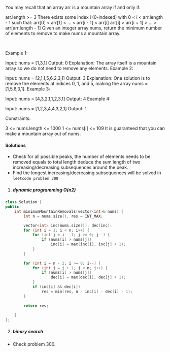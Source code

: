 You may recall that an array arr is a mountain array if and only if:

arr.length >= 3
There exists some index i (0-indexed) with 0 < i < arr.length - 1 such that:
arr[0] < arr[1] < ... < arr[i - 1] < arr[i]
arr[i] > arr[i + 1] > ... > arr[arr.length - 1]
Given an integer array nums​​​, return the minimum number of elements to remove to make nums​​​ a mountain array.

 

Example 1:

Input: nums = [1,3,1]
Output: 0
Explanation: The array itself is a mountain array so we do not need to remove any elements.
Example 2:

Input: nums = [2,1,1,5,6,2,3,1]
Output: 3
Explanation: One solution is to remove the elements at indices 0, 1, and 5, making the array nums = [1,5,6,3,1].
Example 3:

Input: nums = [4,3,2,1,1,2,3,1]
Output: 4
Example 4:

Input: nums = [1,2,3,4,4,3,2,1]
Output: 1
 

Constraints:

3 <= nums.length <= 1000
1 <= nums[i] <= 109
It is guaranteed that you can make a mountain array out of nums.


#### Solutions

- Check for all possible peaks, the number of elements needs to be removed equals to total length deduce the sum length of two increasing/decreasing subsequences around the peak.
- Find the longest increasing/decreasing subsequences will be solved in `leetcode problem 300`

1. ##### dynamic programming O(n2)

```c++
class Solution {
public:
    int minimumMountainRemovals(vector<int>& nums) {
        int n = nums.size(), res = INT_MAX;

        vector<int> inc(nums.size()), dec(inc);
        for (int i = 1; i < n; i++) {
            for (int j = i - 1; j >= 0; j--) {
                if (nums[i] > nums[j])
                    inc[i] = max(inc[i], inc[j] + 1);
            }
        }
        
        for (int i = n - 2; i >= 0; i--) {
            for (int j = i + 1; j < n; j++) {
                if (nums[i] > nums[j])
                    dec[i] = max(dec[i], dec[j] + 1);
            }
            if (inc[i] && dec[i])
                res = min(res, n - inc[i] - dec[i] - 1);
        }
        
        return res;
        
    }
};

```

2. ##### binary search

- Check problem 300.